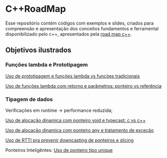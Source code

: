 # C++RoadMap

Esse repositório contém códigos com exemplos e slides, criados para compreensão e apresentação dos conceitos fundamentos e ferramental disponibilizado pelo c++, apresentados pela [road map c++](https://roadmap.sh/).

## Objetivos ilustrados

### Funções lambda e Prototipagem

[Uso de prototipagem e funções lambda vs funções tradicionais](lambda.cpp)

[Uso de funções lambda com retorno e parâmetros: ponteiro vs referência](pointerRef.cpp)

### Tipagem de dados

Verificações em runtime -> performance reduzida;

[Uso de alocação dinamica com ponteiro void e typecast: c vs c++](dinamtype.cpp)

[Uso de alocação dinamica com ponteiro any e tratamento de exceção](dinamc%2B%2B17.cpp)

[Uso de RTTI pra prevenir downcasting de ponteiros e slicing](rtii.cpp)

Ponteiros Inteligêntes:
[Uso de ponteiro tipo unique](uniqptr.cpp)

